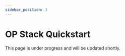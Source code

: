 ```yaml
---
sidebar_position: 3
---
```


# OP Stack Quickstart

This page is under progress and will be updated shortly.

<!-- Outline for this page:
1. Diagram for how app interacts with Fairyring
2. Diagram for how app works  -->
<!-- 
This quickstart will cover:

- Using one script to spinning up a local docker container simulating a local orbit chain, Fairblock_Demo_Chain, settling on Arbitrum Sepolia Testnet
- Creating smart contracts showcasing encryption, decryption and conditional execution with precompiles in modified EVM
- Testing the smart contracts functionalities with the Fairblock_Demo_Chain -->
